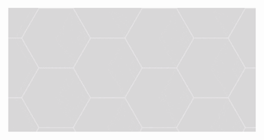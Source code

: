 <p align="center">
  <img alt="Be the Hero Project Reaact - Semana Omnistack" src="https://raw.githubusercontent.com/sthefanoc/omnistack11-be-the-hero/master/outros/Be-The-Hero%20-%20SemanaOmnistack11.gif">
</p>
